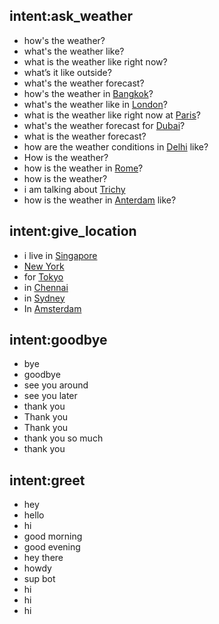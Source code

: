 ## intent:ask_weather
- how's the weather?
- what's the weather like?
- what is the weather like right now?
- what’s it like outside?
- what's the weather forecast?
- how's the weather in [Bangkok](city)?
- what's the weather like in [London](city)?
- what is the weather like right now at [Paris](city)?
- what's the weather forecast for [Dubai](city)?
- what is the weather forecast?
- how are the weather conditions in [Delhi](city) like?
- How is the weather?
- how is the weather in [Rome](city)?
- how is the weather?
- i am talking about [Trichy](city)
- how is the weather in [Anterdam](city) like?

## intent:give_location
- i live in [Singapore](city)
- [New York](city)
- for [Tokyo](city)
- in [Chennai](city)
- in [Sydney](city)
- In [Amsterdam](city)

## intent:goodbye
- bye
- goodbye
- see you around
- see you later
- thank you
- Thank you
- Thank you
- thank you so much
- thank you

## intent:greet
- hey
- hello
- hi
- good morning
- good evening
- hey there
- howdy
- sup bot
- hi
- hi
- hi
